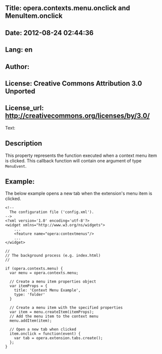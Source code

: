 Title: opera.contexts.menu.onclick and MenuItem.onclick
----
Date: 2012-08-24 02:44:36
----
Lang: en
----
Author: 
----
License: Creative Commons Attribution 3.0 Unported
----
License_url: http://creativecommons.org/licenses/by/3.0/
----
Text:

<h2>Description</h2>

<p>This property represents the function executed when a context menu item is clicked. This callback function will contain one argument of type <code>MenuEvent</code>.</p>

<h2>Example:</h2>

<p>The below example opens a new tab when the extension&#39;s menu item is clicked.</p>

<pre><code>&lt;!-- 
  The configuration file (&#39;config.xml&#39;).
--&gt;
&lt;?xml version=&#39;1.0&#39; encoding=&#39;utf-8&#39;?&gt;
&lt;widget xmlns=&quot;http://www.w3.org/ns/widgets&quot;&gt;
    ...
    &lt;feature name=&quot;opera:contextmenus&quot;/&gt;
    ...
&lt;/widget&gt;</code></pre>    

<pre><code>//
// The background process (e.g. index.html)
//

if (opera.contexts.menu) {
  var menu = opera.contexts.menu;
  
  // Create a menu item properties object
  var itemProps = {
    title: &#39;Context Menu Example&#39;,
    type: &#39;folder&#39;
  }

  // Create a menu item with the specified properties
  var item = menu.createItem(itemProps);
  // Add the menu item to the context menu
  menu.addItem(item);
  
  // Open a new tab when clicked
  item.onclick = function(event) {
    var tab = opera.extension.tabs.create();
  };
}</code></pre>
